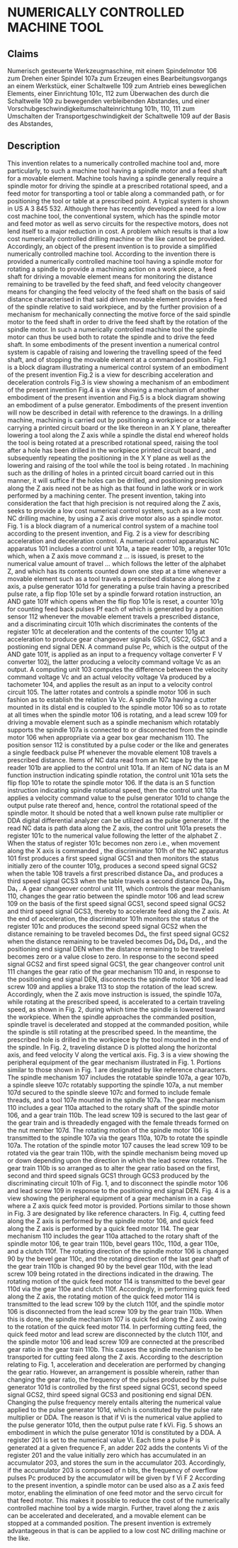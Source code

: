 # NUMERICALLY CONTROLLED MACHINE TOOL

## Claims
Numerisch gesteuerte Werkzeugmaschine, mit einem Spindelmotor 106 zum Drehen einer Spindel 107a zum Erzeugen eines Bearbeitungsvorgangs an einem Werkstück, einer Schaltwelle 109 zum Antrieb eines beweglichen Elements, einer Einrichtung 101c, 112 zum Überwachen des durch die Schaltwelle 109 zu bewegenden verbleibenden Abstandes, und einer Vorschubgeschwindigkeitumschalteinrichtung 101h, 110, 111 zum Umschalten der Transportgeschwindigkeit der Schaltwelle 109 auf der Basis des Abstandes,

## Description
This invention relates to a numerically controlled machine tool and, more particularly, to such a machine tool having a spindle motor and a feed shaft for a movable element. Machine tools having a spindle generally require a spindle motor for driving the spindle at a prescribed rotational speed, and a feed motor for transporting a tool or table along a commanded path, or for positioning the tool or table at a prescribed point. A typical system is shown in US A 3 845 532. Although there has recently developed a need for a low cost machine tool, the conventional system, which has the spindle motor and feed motor as well as servo circuits for the respective motors, does not lend itself to a major reduction in cost. A problem which results is that a low cost numerically controlled drilling machine or the like cannot be provided. Accordingly, an object of the present invention is to provide a simplified numerically controlled machine tool. According to the invention there is provided a numerically controlled machine tool having a spindle motor for rotating a spindle to provide a machining action on a work piece, a feed shaft for driving a movable element means for monitoring the distance remaining to be travelled by the feed shaft, and feed velocity changeover means for changing the feed velocity of the feed shaft on the basis of said distance characterised in that said driven movable element provides a feed of the spindle relative to said workpiece, and by the further provision of a mechanism for mechanically connecting the motive force of the said spindle motor to the feed shaft in order to drive the feed shaft by the rotation of the spindle motor. In such a numerically controlled machine tool the spindle motor can thus be used both to rotate the spindle and to drive the feed shaft. In some embodiments of the present invention a numerical control system is capable of raising and lowering the travelling speed of the feed shaft, and of stopping the movable element at a commanded position. Fig.1 is a block diagram illustrating a numerical control system of an embodiment of the present invention Fig.2 is a view for describing acceleration and deceleration controls Fig.3 is view showing a mechanism of an embodiment of the present invention Fig.4 is a view showing a mechanism of another embodiment of the present invention and Fig.5 is a block diagram showing an embodiment of a pulse generator. Embodiments of the present invention will now be described in detail with reference to the drawings. In a drilling machine, machining is carried out by positioning a workpiece or a table carrying a printed circuit board or the like thereon in an X Y plane, thereafter lowering a tool along the Z axis while a spindle the distal end whereof holds the tool is being rotated at a prescribed rotational speed, raising the tool after a hole has been drilled in the workpiece printed circuit board , and subsequently repeating the positioning in the X Y plane as well as the lowering and raising of the tool while the tool is being rotated . In machining such as the drilling of holes in a printed circuit board carried out in this manner, it will suffice if the holes can be drilled, and positioning precision along the Z axis need not be as high as that found in lathe work or in work performed by a machining center. The present invention, taking into consideration the fact that high precision is not required along the Z axis, seeks to provide a low cost numerical control system, such as a low cost NC drilling machine, by using a Z axis drive motor also as a spindle motor. Fig. 1 is a block diagram of a numerical control system of a machine tool according to the present invention, and Fig. 2 is a view for describing acceleration and deceleration control. A numerical control apparatus NC apparatus 101 includes a control unit 101a, a tape reader 101b, a register 101c which, when a Z axis move command z ... is issued, is preset to the numerical value amount of travel ... which follows the letter of the alphabet Z, and which has its contents counted down one step at a time whenever a movable element such as a tool travels a prescribed distance along the z axis, a pulse generator 101d for generating a pulse train having a prescribed pulse rate, a flip flop 101e set by a spindle forward rotation instruction, an AND gate 101f which opens when the flip flop 101e is reset, a counter 101g for counting feed back pulses Pf each of which is generated by a position sensor 112 whenever the movable element travels a prescribed distance, and a discriminating circuit 101h which discriminates the contents of the register 101c at deceleration and the contents of the counter 101g at acceleration to produce gear changeover signals GSC1, GSC2, GSC3 and a postioning end signal DEN. A command pulse Pc, which is the output of the AND gate 101f, is applied as an input to a frequency voltage converter F V converter 102j, the latter producing a velocity command voltage Vc as an output. A computing unit 103 computes the difference between the velocity command voltage Vc and an actual velocity voltage Va produced by a tachometer 104, and applies the result as an input to a velocity control circuit 105. The latter rotates and controls a spindle motor 106 in such fashion as to establish the relation Va Vc. A spindle 107a having a cutter mounted in its distal end is coupled to the spindle motor 106 so as to rotate at all times when the spindle motor 106 is rotating, and a lead screw 109 for driving a movable element such as a spindle mechanism which rotatably supports the spindle 107a is connected to or disconnected from the spindle motor 106 when appropriate via a gear box gear mechanism 110. The position sensor 112 is constituted by a pulse coder or the like and generates a single feedback pulse Pf whenever the movable element 108 travels a prescribed distance. Items of NC data read from an NC tape by the tape reader 101b are applied to the control unit 101a. If an item of NC data is an M function instruction indicating spindle rotation, the control unit 101a sets the flip flop 101e to rotate the spindle motor 106. If the data is an S function instruction indicating spindle rotational speed, then the control unit 101a applies a velocity command value to the pulse generator 101d to change the output pulse rate thereof and, hence, control the rotational speed of the spindle motor. It should be noted that a well known pulse rate multiplier or DDA digital differential analyzer can be utilized as the pulse generator. If the read NC data is path data along the Z axis, the control unit 101a presets the register 101c to the numerical value following the letter of the alphabet Z . When the status of register 101c becomes non zero i.e., when movement along the X axis is commanded , the discriminator 101h of the NC apparatus 101 first produces a first speed signal GCS1 and then monitors the status initially zero of the counter 101g, produces a second speed signal GCS2 when the table 108 travels a first prescribed distance Da₁, and produces a third speed signal GCS3 when the table travels a second distance Da₂ Da₂ Da₁ . A gear changeover control unit 111, which controls the gear mechanism 110, changes the gear ratio between the spindle motor 106 and lead screw 109 on the basis of the first speed signal GCS1, second speed signal GCS2 and third speed signal GCS3, thereby to accelerate feed along the Z axis. At the end of acceleration, the discriminator 101h monitors the status of the register 101c and produces the second speed signal GCS2 when the distance remaining to be traveled becomes Dd₁, the first speed signal GCS2 when the distance remaining to be traveled becomes Dd₂ Dd₂ Dd₁ , and the positioning end signal DEN when the distance remaining to be traveled becomes zero or a value close to zero. In response to the second speed signal GCS2 and first speed signal GCS1, the gear changeover control unit 111 changes the gear ratio of the gear mechanism 110 and, in response to the positioning end signal DEN, disconnects the spindle motor 106 and lead screw 109 and applies a brake 113 to stop the rotation of the lead screw. Accordingly, when the Z axis move instruction is issued, the spindle 107a, while rotating at the prescribed speed, is accelerated to a certain traveling speed, as shown in Fig. 2, during which time the spindle is lowered toward the workpiece. When the spindle approaches the commanded position, spindle travel is decelerated and stopped at the commanded position, while the spindle is still rotating at the prescribed speed. In the meantime, the prescribed hole is drilled in the workpiece by the tool mounted in the end of the spindle. In Fig. 2, traveling distance D is plotted along the horizontal axis, and feed velocity V along the vertical axis. Fig. 3 is a view showing the peripheral equipment of the gear mechanism illustrated in Fig. 1. Portions similar to those shown in Fig. 1 are designated by like reference characters. The spindle mechanism 107 includes the rotatable spindle 107a, a gear 107b, a spindle sleeve 107c rotatably supporting the spindle 107a, a nut member 107d secured to the spindle sleeve 107c and formed to include female threads, and a tool 107e mounted in the spindle 107a. The gear mechanism 110 includes a gear 110a attached to the rotary shaft of the spindle motor 106, and a gear train 110b. The lead screw 109 is secured to the last gear of the gear train and is threadedly engaged with the female threads formed on the nut member 107d. The rotating motion of the spindle motor 106 is transmitted to the spindle 107a via the gears 110a, 107b to rotate the spindle 107a. The rotation of the spindle motor 107 causes the lead screw 109 to be rotated via the gear train 110b, with the spindle mechanism being moved up or down depending upon the direction in which the lead screw rotates. The gear train 110b is so arranged as to alter the gear ratio based on the first, second and third speed signals GCS1 through GCS3 produced by the discriminating circuit 101h of Fig. 1, and to disconnect the spindle motor 106 and lead screw 109 in response to the positioning end signal DEN. Fig. 4 is a view showing the peripheral equipment of a gear mechanism in a case where a Z axis quick feed motor is provided. Portions similar to those shown in Fig. 3 are designated by like reference characters. In Fig. 4, cutting feed along the Z axis is performed by the spindle motor 106, and quick feed along the Z axis is performed by a quick feed motor 114. The gear mechanism 110 includes the gear 110a attached to the rotary shaft of the spindle motor 106, te gear train 110b, bevel gears 110c, 110d, a gear 110e, and a clutch 110f. The rotating direction of the spindle motor 106 is changed 90 by the bevel gear 110c, and the rotating direction of the last gear shaft of the gear train 110b is changed 90 by the bevel gear 110d, with the lead screw 109 being rotated in the directions indicated in the drawing. The rotating motion of the quick feed motor 114 is transmitted to the bevel gear 110d via the gear 110e and clutch 110f. Accordingly, in performing quick feed along the Z axis, the rotating motion of the quick feed motor 114 is transmitted to the lead screw 109 by the clutch 110f, and the spindle motor 106 is disconnected from the lead screw 109 by the gear train 110b. When this is done, the spindle mechanism 107 is quick fed along the Z axis owing to the rotation of the quick feed motor 114. In performing cutting feed, the quick feed motor and lead screw are disconnected by the clutch 110f, and the spindle motor 106 and lead screw 109 are connected at the prescribed gear ratio in the gear train 110b. This causes the spindle mechanism to be transported for cutting feed along the Z axis. According to the description relating to Fig. 1, acceleration and deceleration are performed by changing the gear ratio. However, an arrangement is possible wherein, rather than changing the gear ratio, the frequency of the pulses produced by the pulse generator 101d is controlled by the first speed signal GCS1, second speed signal GCS2, third speed signal GCS3 and positioning end signal DEN. Changing the pulse frequency merely entails altering the numerical value applied to the pulse generator 101d, which is constituted by the pulse rate multiplier or DDA. The reason is that if Vi is the numerical value applied to the pulse generator 101d, then the output pulse rate f kVi. Fig. 5 shows an embodiment in which the pulse generator 101d is constituted by a DDA. A register 201 is set to the numerical value Vi. Each time a pulse P is generated at a given frequence F, an adder 202 adds the contents Vi of the register 201 and the value initially zero which has accumulated in an accumulator 203, and stores the sum in the accumulator 203. Accordingly, if the accumulator 203 is composed of n bits, the frequency of overflow pulses Pc produced by the accumulator will be given by f Vi F 2 According to the present invention, a spindle motor can be used also as a Z axis feed motor, enabling the elimination of one feed motor and the servo circuit for that feed motor. This makes it possible to reduce the cost of the numerically controlled machine tool by a wide margin. Further, travel along the z axis can be accelerated and decelerated, and a movable element can be stopped at a commanded position. The present invention is extremely advantageous in that is can be applied to a low cost NC drilling machine or the like.